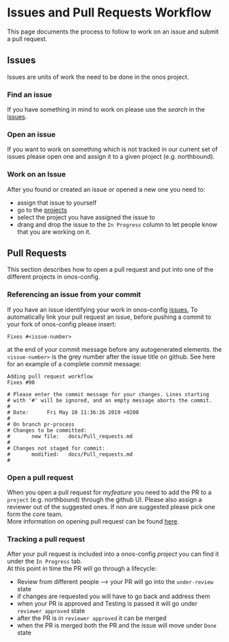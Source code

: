 # Issues and Pull Requests Workflow

This page documents the process to follow to work on an issue and submit a pull request.

## Issues 

Issues are units of work the need to be done in the onos project. 

### Find an issue
If you have something in mind to work on please use the _search_  in the [issues](https://github.com/onosproject/onos-config/issues).

### Open an issue
If you want to work on something which is not tracked in our current set of issues please open one and assign it to a given project (e.g. northbound).

### Work on an Issue
After you found or created an issue or opened a new one you need to:
* assign that issue to yourself
* go to the [projects](https://github.com/onosproject/onos-config/projects)
* select the project you have assigned the issue to
* drang and drop the issue to the `In Progress` column to let people know that you are working on it. 

## Pull Requests

This section describes how to open a pull request and put into one of the different projects in onos-config.

### Referencing an issue from your commit
If you have an issue identifying your work in onos-config [issues](https://github.com/onosproject/onos-config/issues), 
To automatically link your pull request an issue, before pushing a commit to your fork of onos-config please insert: 
```
Fixes #<issue-number>
```
at the end of your commit message before any autogenerated elements.
the `<issue-number>` is the grey number after the issue title on github.
See here for an example of a complete commit message:
```
Adding pull request workflow
Fixes #90

# Please enter the commit message for your changes. Lines starting
# with '#' will be ignored, and an empty message aborts the commit.
#
# Date:      Fri May 10 11:36:26 2019 +0200
#
# On branch pr-process
# Changes to be committed:
#       new file:   docs/Pull_requests.md
#
# Changes not staged for commit:
#       modified:   docs/Pull_requests.md
#
```

### Open a pull request
When you open a pull request for _myfeature_ you need to add the PR to a `project` (e.g. northbound) through the github UI. 
Please also assign a reviewer out of the suggested ones. If non are suggested please pick one form the core team.     
More information on opening pull request can be found [here](https://help.github.com/en/articles/creating-a-pull-request).


### Tracking a pull request
After your pull request is included into a onos-config _project_ you can find it under the `In Progress` tab.  
At this point in time the PR will go through a lifecycle:
* Review from different people --> your PR will go into the `under-review` state
* if changes are requested you will have to go back and address them
* when your PR is approved and Testing is passed it will go under `reviewer approved` state
* after the PR is in `reviewer approved` it can be merged
* when the PR is merged both the PR and the issue will move under `Done` state